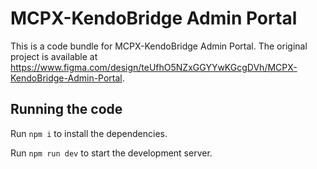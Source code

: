 
  # MCPX-KendoBridge Admin Portal

  This is a code bundle for MCPX-KendoBridge Admin Portal. The original project is available at https://www.figma.com/design/teUfhO5NZxGGYYwKGcgDVh/MCPX-KendoBridge-Admin-Portal.

  ## Running the code

  Run `npm i` to install the dependencies.

  Run `npm run dev` to start the development server.
  